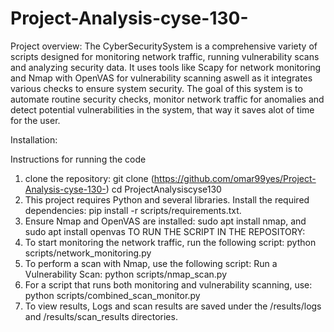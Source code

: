 # Project-Analysis-cyse-130-
Project overview: The CyberSecuritySystem is a comprehensive variety of scripts designed for monitoring network traffic, running vulnerability scans and analyzing security data. It uses tools like Scapy for network monitoring and Nmap with OpenVAS for vulnerability scanning aswell as it integrates various checks to ensure system security. The goal of this system is to automate routine security checks, monitor network traffic for anomalies and detect potential vulnerabilities in the system, that way it saves alot of time for the user.

Installation:


Instructions for running the code
1) clone the repository: git clone (https://github.com/omar99yes/Project-Analysis-cyse-130-) cd ProjectAnalysiscyse130
2) This project requires Python and several libraries. Install the required dependencies: pip install -r scripts/requirements.txt.
3) Ensure Nmap and OpenVAS are installed: sudo apt install nmap, and sudo apt install openvas
TO RUN THE SCRIPT IN THE REPOSITORY:
1) To start monitoring the network traffic, run the following script: python scripts/network_monitoring.py
2) To perform a scan with Nmap, use the following script: Run a Vulnerability Scan: python scripts/nmap_scan.py
3) For a script that runs both monitoring and vulnerability scanning, use: python scripts/combined_scan_monitor.py
4) To view results, Logs and scan results are saved under the /results/logs and /results/scan_results directories.

